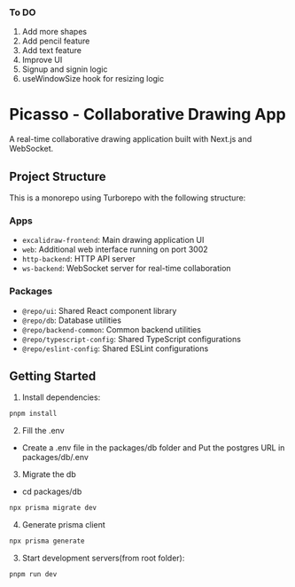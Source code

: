 ### To DO
1. Add more shapes
2. Add pencil feature
3. Add text feature
4. Improve UI
5. Signup and signin logic
6. useWindowSize hook for resizing logic



# Picasso - Collaborative Drawing App

A real-time collaborative drawing application built with Next.js and WebSocket.

## Project Structure

This is a monorepo using Turborepo with the following structure:

### Apps
- `excalidraw-frontend`: Main drawing application UI 
- `web`: Additional web interface running on port 3002
- `http-backend`: HTTP API server
- `ws-backend`: WebSocket server for real-time collaboration

### Packages
- `@repo/ui`: Shared React component library
- `@repo/db`: Database utilities
- `@repo/backend-common`: Common backend utilities
- `@repo/typescript-config`: Shared TypeScript configurations
- `@repo/eslint-config`: Shared ESLint configurations

## Getting Started

1. Install dependencies:
```sh
pnpm install
```

2. Fill the .env
- Create a .env file in the packages/db folder and Put the postgres URL in packages/db/.env

3. Migrate the db
- cd packages/db
```sh
npx prisma migrate dev
```

4. Generate prisma client
```sh
npx prisma generate
```

3. Start development servers(from root folder):
```sh
pnpm run dev
```